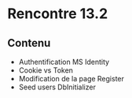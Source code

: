 # Rencontre 13.2

## Contenu
- Authentification MS Identity 
- Cookie vs Token 
- Modification de la page Register 
- Seed users DbInitializer

